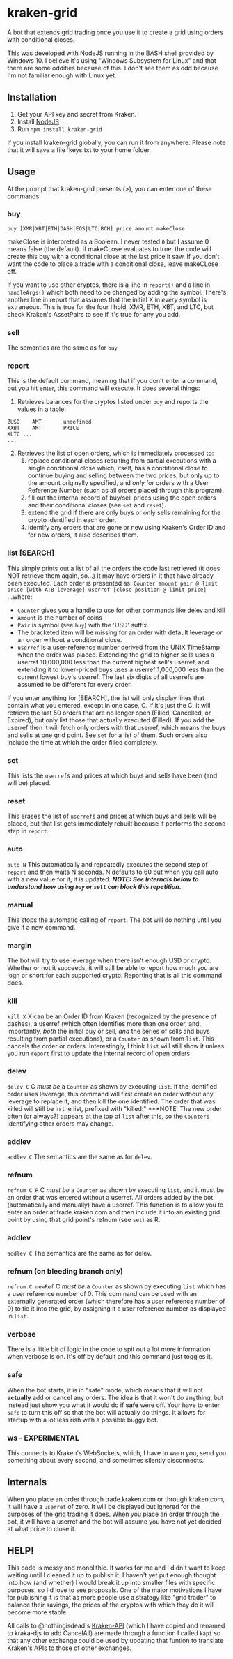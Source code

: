# kraken-grid
A bot that extends grid trading once you use it to create a grid using orders with conditional closes.

This was developed with NodeJS running in the BASH shell provided by Windows 10.  I believe it's using "Windows Subsystem for Linux" and that there are some oddities because of this.  I don't see them as odd because I'm not familiar enough with Linux yet.

## Installation
1. Get your API key and secret from Kraken.
2. Install [NodeJS](https://nodejs.org/)
3. Run `npm install kraken-grid`

If you install kraken-grid globally, you can run it from anywhere.  Please note that it will save a file `keys.txt to your home folder. 

## Usage
At the prompt that kraken-grid presents (>), you can enter one of these commands:

### buy
`buy [XMR|XBT|ETH|DASH|EOS|LTC|BCH] price amount makeClose`

makeClose is interpreted as a Boolean.  I never tested `0` but I assume 0 means false (the default).  If makeCLose evaluates to true, the code will create this buy with a conditional close at the last price it saw.  If you don't want the code to place a trade with a conditional close, leave makeCLose off.

If you want to use other cryptos, there is a line in `report()` and a line in `handleArgs()` which both need to be changed by adding the symbol.  There's another line in report that assumes that the initial X in _every_ symbol is extraneous.  This is true for the four I hold, XMR, ETH, XBT, and LTC, but check Kraken's AssetPairs to see if it's true for any you add.

### sell
The semantics are the same as for `buy`

### report
This is the default command, meaning that if you don't enter a command, but you hit enter, this command will execute.  It does several things:
1. Retrieves balances for the cryptos listed under `buy` and reports the values in a table:
```
ZUSD    AMT       undefined
XXBT    AMT       PRICE
XLTC ...
...
```
2. Retrieves the list of open orders, which is immediately processed to:
   1.  replace conditional closes resulting from partial executions with a single conditional close which, itself, has a conditional close to continue buying and selling between the two prices, but only up to the amount originally specified, and _only_ for orders with a User Reference Number (such as all orders placed through this program).
   2.  fill out the internal record of buy/sell prices using the open orders and their conditional closes (see `set` and `reset`).
   3.  extend the grid if there are only buys or only sells remaining for the crypto identified in each order.
   4.  identify any orders that are gone or new using Kraken's Order ID and for new orders, it also describes them.

### list [SEARCH]
This simply prints out a list of all the orders the code last retrieved (it does NOT retrieve them again, so...) It may have orders in it that have already been executed.  Each order is presented as:
`Counter amount pair @ limit price [with A:B leverage] userref [close position @ limit price]`
...where:
* `Counter` gives you a handle to use for other commands like delev and kill
* `Amount` is the number of coins
* `Pair` is symbol (see `buy`) with the 'USD' suffix.
* The bracketed item will be missing for an order with default leverage or an order without a conditional close.
* `userref` is a user-reference number derived from the UNIX TimeStamp when the order was placed.  Extending the grid to higher sells uses a userref 10,000,000 less than the current highest sell's userref, and extending it to lower-priced buys uses a userref 1,000,000 less than the current lowest buy's userref.  The last six digits of all userrefs are assumed to be different for every order.

If you enter anything for [SEARCH], the list will only display lines that contain what you entered, except in one case, C.  If it's just the C, it will retrieve the last 50 orders that are no longer open (Filled, Cancelled, or Expired), but only list those that actually executed (Filled).  If you add the userref then it will fetch only orders with that userref, which means the buys and sells at one grid point. See `set` for a list of them.  Such orders also include the time at which the order filled completely.

### set
This lists the `userref`s and prices at which buys and sells have been (and will be) placed.

### reset
This erases the list of `userref`s and prices at which buys and sells will be placed, but that list gets immediately rebuilt because it performs the second step in `report`.

### auto
`auto N`
This automatically and repeatedly executes the second step of `report` and then waits N seconds.  N defaults to 60 but when you call auto with a new value for it, it is updated.  ***NOTE: See Internals below to understand how using `buy` or `sell` can block this repetition.***

### manual
This stops the automatic calling of `report`.  The bot will do nothing until you give it a new command.

### margin
The bot will try to use leverage when there isn't enough USD or crypto.  Whether or not it succeeds, it will still be able to report how much you are logn or short for each supported crypto.  Reporting that is all this command does.

### kill
`kill X`
X can be an Order ID from Kraken (recognized by the presence of dashes), a userref (which often identifies more than one order, and, importantly, _both_ the initial buy or sell, _and_ the series of sells and buys resulting from partial executions), or a `Counter` as shown from `list`.  This cancels the order or orders.  Interestingly, I think `list` will still show it unless you run `report` first to update the internal record of open orders.

### delev
`delev C`
C _must be_ a `Counter` as shown by executing `list`.  If the identified order uses leverage, this command will first create an order without any leverage to replace it, and then kill the one identified. The order that was killed will still be in the list, prefixed with "killed:" ***NOTE: The new order often (or always?) appears at the top of `list` after this, so the `Counter`s identifying other orders may change.

### addlev
`addlev C`
The semantics are the same as for `delev`.

### refnum
`refnum C R`
C _must be_ a `Counter` as shown by executing `list`, and it must be an order that was entered without a userref.  All orders added by the bot (automatically and manually) have a userref.  This function is to allow you to enter an order at trade.kraken.com and then include it into an existing grid point by using that grid point's refnum (see `set`) as R.  

### addlev
`addlev C`
The semantics are the same as for delev.

### refnum (on bleeding branch only)
`refnum C newRef`
C _must be_ a `Counter` as shown by executing `list` which has a user reference number of 0.  This command can be used with an externally generated order (which therefore has a user reference number of 0) to tie it into the grid, by assigning it a user reference number as displayed in `list`.

### verbose
There is a little bit of logic in the code to spit out a lot more information when verbose is on.  It's off by default and this command just toggles it.

### safe
When the bot starts, it is in "safe" mode, which means that it will not __actually__ add or cancel any orders.  The idea is that it won't do anything, but instead just show you what it would do if __safe__ were off.  Your have to enter `safe` to turn this off so that the bot will actually do things.  It allows for startup with a lot less rish with a possible buggy bot.

### ws - EXPERIMENTAL
This connects to Kraken's WebSockets, which, I have to warn you, send you something about every second, and sometimes silently disconnects.

## Internals
When you place an order through trade.kraken.com or through kraken.com, it will have a `userref` of zero.  It will be displayed but ignored for the purposes of the grid trading it does.  When you place an order through the bot, it will have a userref and the bot will assume you have not yet decided at what price to close it.  

## HELP!
This code is messy and monolithic.  It works for me and I didn't want to keep waiting until I cleaned it up to publish it.  I haven't yet put enough thought into how (and whether) I would break it up into smaller files with specific purposes, so I'd love to see proposals.  One of the major motivations I have for publishing it is that as more people use a strategy like "grid trader" to balance their savings, the prices of the cryptos with which they do it will become more stable.

All calls to @nothingisdead's [Kraken-API](https://github.com/nothingisdead/npm-kraken-api) (which I have copied and renamed to kraka-djs to add CancelAll) are made through a function I called `kapi` so that any other exchange could be used by updating that funtion to translate Kraken's APIs to those of other exchanges.

